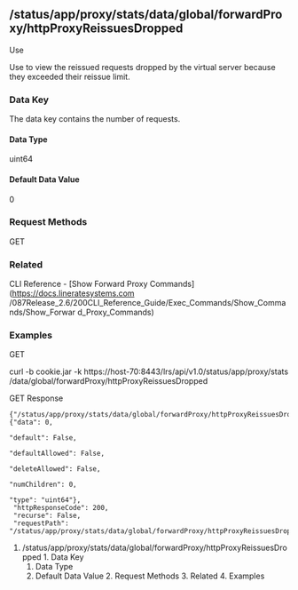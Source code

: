 ## /status/app/proxy/stats/data/global/forwardProxy/httpProxyReissuesDropped

Use

Use to view the reissued requests dropped by the virtual server because they
exceeded their reissue limit.

### Data Key

The data key contains the number of requests.

#### Data Type

uint64

#### Default Data Value

0

### Request Methods

GET

### Related

CLI Reference - [Show Forward Proxy Commands](https://docs.lineratesystems.com
/087Release_2.6/200CLI_Reference_Guide/Exec_Commands/Show_Commands/Show_Forwar
d_Proxy_Commands)

### Examples

GET

curl -b cookie.jar -k https://host-70:8443/lrs/api/v1.0/status/app/proxy/stats
/data/global/forwardProxy/httpProxyReissuesDropped

GET Response

    
    {"/status/app/proxy/stats/data/global/forwardProxy/httpProxyReissuesDropped": {"data": 0,
                                                                                    "default": False,
                                                                                    "defaultAllowed": False,
                                                                                    "deleteAllowed": False,
                                                                                    "numChildren": 0,
                                                                                    "type": "uint64"},
     "httpResponseCode": 200,
     "recurse": False,
     "requestPath": "/status/app/proxy/stats/data/global/forwardProxy/httpProxyReissuesDropped"}
    

  1. /status/app/proxy/stats/data/global/forwardProxy/httpProxyReissuesDropped
    1. Data Key
      1. Data Type
      2. Default Data Value
    2. Request Methods
    3. Related
    4. Examples

